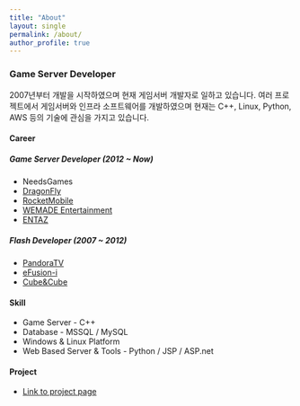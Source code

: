 ```yaml
---
title: "About"
layout: single
permalink: /about/
author_profile: true
---
```


### Game Server Developer

2007년부터 개발을 시작하였으며 현재 게임서버 개발자로 일하고 있습니다.
여러 프로젝트에서 게임서버와 인프라 소프트웨어를 개발하였으며 현재는 C++, Linux, Python, AWS 등의 기술에 관심을 가지고 있습니다.

#### Career

##### Game Server Developer (2012 ~ Now)
* NeedsGames
* [DragonFly](http://www.dragonflygame.com/)
* [RocketMobile](http://www.rocketmobile.co.kr/)
* [WEMADE Entertainment](http://www.wemade.com/)
* [ENTAZ](https://www.facebook.com/entazkor)

##### Flash Developer (2007 ~ 2012)
* [PandoraTV](http://www.pandora.tv/)
* [eFusion-i](http://www.efusioni.com/)
* [Cube&Cube](http://www.cubencube.com/)

#### Skill

* Game Server - C++
* Database - MSSQL / MySQL
* Windows & Linux Platform
* Web Based Server & Tools - Python / JSP / ASP.net

#### Project

* [Link to project page](/about/project)
